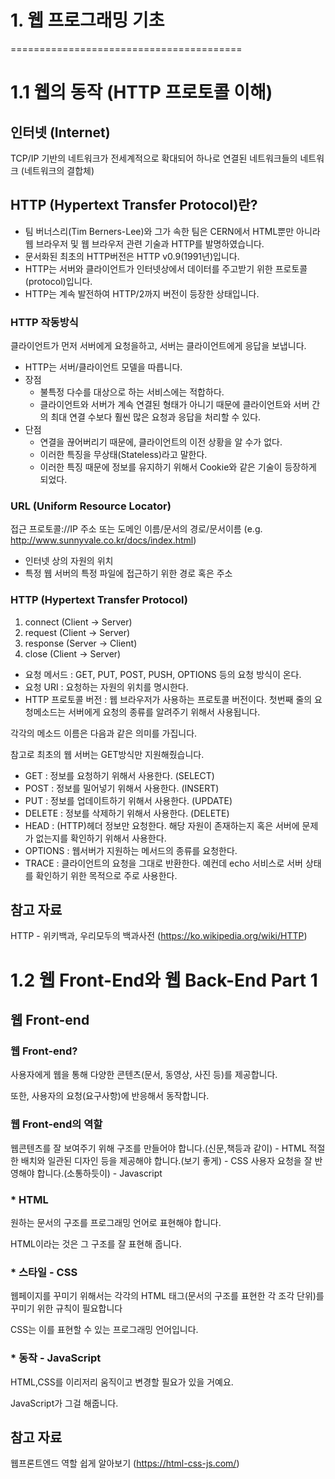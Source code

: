 
# 1. 웹 프로그래밍 기초
========================================

# 1.1 웹의 동작 (HTTP 프로토콜 이해)
## 인터넷 (Internet)

TCP/IP 기반의 네트워크가 전세계적으로 확대되어 하나로 연결된 네트워크들의 네트워크 (네트워크의 결합체)

## HTTP (Hypertext Transfer Protocol)란?

* 팀 버너스리(Tim Berners-Lee)와 그가 속한 팀은 CERN에서 HTML뿐만 아니라 웹 브라우저 및 웹 브라우저 관련 기술과 HTTP를 발명하였습니다.
* 문서화된 최초의 HTTP버전은 HTTP v0.9(1991년)입니다.
* HTTP는 서버와 클라이언트가 인터넷상에서 데이터를 주고받기 위한 프로토콜(protocol)입니다.
* HTTP는 계속 발전하여 HTTP/2까지 버전이 등장한 상태입니다.

### HTTP 작동방식

클라이언트가 먼저 서버에게 요청을하고, 서버는 클라이언트에게 응답을 보냅니다. 

* HTTP는 서버/클라이언트 모델을 따릅니다.
* 장점
  - 불특정 다수를 대상으로 하는 서비스에는 적합하다.
  - 클라이언트와 서버가 계속 연결된 형태가 아니기 때문에 클라이언트와 서버 간의 최대 연결 수보다 훨씬 많은 요청과 응답을 처리할 수 있다.
* 단점
  - 연결을 끊어버리기 때문에, 클라이언트의 이전 상황을 알 수가 없다.
  - 이러한 특징을 무상태(Stateless)라고 말한다.
  - 이러한 특징 때문에 정보를 유지하기 위해서 Cookie와 같은 기술이 등장하게 되었다.

### URL (Uniform Resource Locator)

접근 프로토콜://IP 주소 또는 도메인 이름/문서의 경로/문서이름 (e.g. http://www.sunnyvale.co.kr/docs/index.html)

* 인터넷 상의 자원의 위치
* 특정 웹 서버의 특정 파일에 접근하기 위한 경로 혹은 주소

### HTTP (Hypertext Transfer Protocol)

1. connect (Client -> Server)
2. request (Client -> Server)
3. response (Server -> Client)
4. close (Client -> Server)

* 요청 메서드 : GET, PUT, POST, PUSH, OPTIONS 등의 요청 방식이 온다.
* 요청 URI : 요청하는 자원의 위치를 명시한다.
* HTTP 프로토콜 버전 : 웹 브라우저가 사용하는 프로토콜 버전이다.
첫번째 줄의 요청메소드는 서버에게 요청의 종류를 알려주기 위해서 사용됩니다.

각각의 메소드 이름은 다음과 같은 의미를 가집니다.

참고로 최초의 웹 서버는 GET방식만 지원해줬습니다.

* GET : 정보를 요청하기 위해서 사용한다. (SELECT)
* POST : 정보를 밀어넣기 위해서 사용한다. (INSERT)
* PUT : 정보를 업데이트하기 위해서 사용한다. (UPDATE)
* DELETE : 정보를 삭제하기 위해서 사용한다. (DELETE)
* HEAD : (HTTP)헤더 정보만 요청한다. 해당 자원이 존재하는지 혹은 서버에 문제가 없는지를 확인하기 위해서 사용한다.
* OPTIONS : 웹서버가 지원하는 메서드의 종류를 요청한다.
* TRACE : 클라이언트의 요청을 그대로 반환한다. 예컨데 echo 서비스로 서버 상태를 확인하기 위한 목적으로 주로 사용한다.

## 참고 자료
HTTP - 위키백과, 우리모두의 백과사전 (https://ko.wikipedia.org/wiki/HTTP)

# 1.2 웹 Front-End와 웹 Back-End Part 1
## 웹 Front-end
### 웹 Front-end?
사용자에게 웹을 통해 다양한 콘텐츠(문서, 동영상, 사진 등)를 제공합니다.

또한, 사용자의 요청(요구사항)에 반응해서 동작합니다.

### 웹 Front-end의 역할

웹콘텐츠를 잘 보여주기 위해 구조를 만들어야 합니다.(신문,책등과 같이) - HTML
적절한 배치와 일관된 디자인 등을 제공해야 합니다.(보기 좋게) - CSS
사용자 요청을 잘 반영해야 합니다.(소통하듯이) - Javascript


### * HTML 

원하는 문서의 구조를 프로그래밍 언어로 표현해야 합니다.

HTML이라는 것은 그 구조를 잘 표현해 줍니다.

### * 스타일 - CSS

웹페이지를 꾸미기 위해서는 각각의 HTML 태그(문서의 구조를 표현한 각 조각 단위)를 꾸미기 위한 규칙이 필요합니다

CSS는 이를 표현할 수 있는 프로그래밍 언어입니다.

### * 동작 - JavaScript

HTML,CSS를 이리저리 움직이고 변경할 필요가 있을 거예요.

JavaScript가 그걸 해줍니다.

## 참고 자료
웹프론트엔드 역할 쉽게 알아보기 (https://html-css-js.com/)
